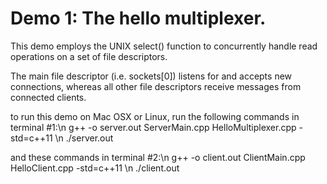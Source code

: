 # Demo 1: The hello multiplexer.

This demo employs the UNIX select() function to concurrently handle read operations 
on a set of file descriptors. 

The main file descriptor (i.e. sockets[0]) listens for and accepts new connections, whereas
all other file descriptors receive messages from connected clients.

to run this demo on Mac OSX or Linux, run the following commands in terminal #1:\n
g++ -o server.out ServerMain.cpp HelloMultiplexer.cpp -std=c++11 \n
./server.out

and these commands in terminal #2:\n
g++ -o client.out ClientMain.cpp HelloClient.cpp -std=c++11 \n
./client.out
